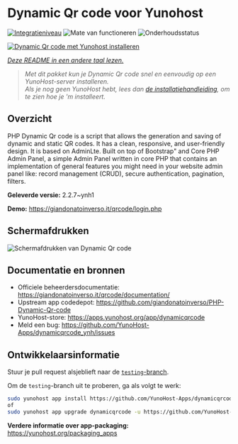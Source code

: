 <!--
NB: Deze README is automatisch gegenereerd door <https://github.com/YunoHost/apps/tree/master/tools/readme_generator>
Hij mag NIET handmatig aangepast worden.
-->

# Dynamic Qr code voor Yunohost

[![Integratieniveau](https://dash.yunohost.org/integration/dynamicqrcode.svg)](https://ci-apps.yunohost.org/ci/apps/dynamicqrcode/) ![Mate van functioneren](https://ci-apps.yunohost.org/ci/badges/dynamicqrcode.status.svg) ![Onderhoudsstatus](https://ci-apps.yunohost.org/ci/badges/dynamicqrcode.maintain.svg)

[![Dynamic Qr code met Yunohost installeren](https://install-app.yunohost.org/install-with-yunohost.svg)](https://install-app.yunohost.org/?app=dynamicqrcode)

*[Deze README in een andere taal lezen.](./ALL_README.md)*

> *Met dit pakket kun je Dynamic Qr code snel en eenvoudig op een YunoHost-server installeren.*  
> *Als je nog geen YunoHost hebt, lees dan [de installatiehandleiding](https://yunohost.org/install), om te zien hoe je 'm installeert.*

## Overzicht

PHP Dynamic Qr code is a script that allows the generation and saving of dynamic and static QR codes. It has a clean, responsive, and user-friendly design. It is based on AdminLte. Built on top of Bootstrap" and Core PHP Admin Panel, a simple Admin Panel written in core PHP that contains an implementation of general features you might need in your website admin panel like: record management (CRUD), secure authentication, pagination, filters.

**Geleverde versie:** 2.2.7~ynh1

**Demo:** <https://giandonatoinverso.it/qrcode/login.php>

## Schermafdrukken

![Schermafdrukken van Dynamic Qr code](./doc/screenshots/screenshot.png)

## Documentatie en bronnen

- Officiele beheerdersdocumentatie: <https://giandonatoinverso.it/qrcode/documentation/>
- Upstream app codedepot: <https://github.com/giandonatoinverso/PHP-Dynamic-Qr-code>
- YunoHost-store: <https://apps.yunohost.org/app/dynamicqrcode>
- Meld een bug: <https://github.com/YunoHost-Apps/dynamicqrcode_ynh/issues>

## Ontwikkelaarsinformatie

Stuur je pull request alsjeblieft naar de [`testing`-branch](https://github.com/YunoHost-Apps/dynamicqrcode_ynh/tree/testing).

Om de `testing`-branch uit te proberen, ga als volgt te werk:

```bash
sudo yunohost app install https://github.com/YunoHost-Apps/dynamicqrcode_ynh/tree/testing --debug
of
sudo yunohost app upgrade dynamicqrcode -u https://github.com/YunoHost-Apps/dynamicqrcode_ynh/tree/testing --debug
```

**Verdere informatie over app-packaging:** <https://yunohost.org/packaging_apps>
